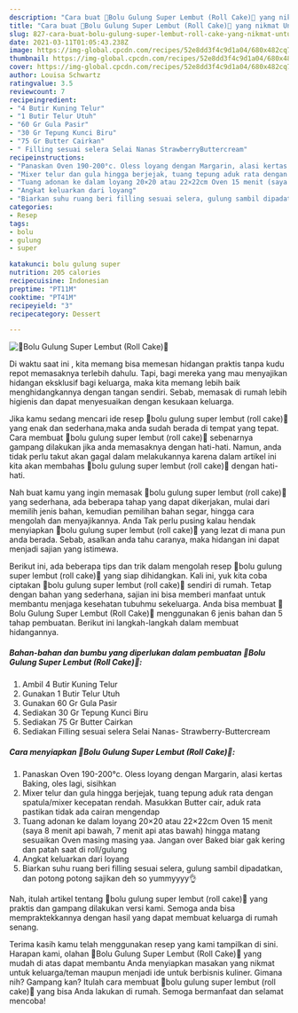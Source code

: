```yaml
---
description: "Cara buat 🍰Bolu Gulung Super Lembut (Roll Cake)🍰 yang nikmat Untuk Jualan"
title: "Cara buat 🍰Bolu Gulung Super Lembut (Roll Cake)🍰 yang nikmat Untuk Jualan"
slug: 827-cara-buat-bolu-gulung-super-lembut-roll-cake-yang-nikmat-untuk-jualan
date: 2021-03-11T01:05:43.238Z
image: https://img-global.cpcdn.com/recipes/52e8dd3f4c9d1a04/680x482cq70/🍰bolu-gulung-super-lembut-roll-cake🍰-foto-resep-utama.jpg
thumbnail: https://img-global.cpcdn.com/recipes/52e8dd3f4c9d1a04/680x482cq70/🍰bolu-gulung-super-lembut-roll-cake🍰-foto-resep-utama.jpg
cover: https://img-global.cpcdn.com/recipes/52e8dd3f4c9d1a04/680x482cq70/🍰bolu-gulung-super-lembut-roll-cake🍰-foto-resep-utama.jpg
author: Louisa Schwartz
ratingvalue: 3.5
reviewcount: 7
recipeingredient:
- "4 Butir Kuning Telur"
- "1 Butir Telur Utuh"
- "60 Gr Gula Pasir"
- "30 Gr Tepung Kunci Biru"
- "75 Gr Butter Cairkan"
- " Filling sesuai selera Selai Nanas StrawberryButtercream"
recipeinstructions:
- "Panaskan Oven 190-200°c. Oless loyang dengan Margarin, alasi kertas Baking, oles lagi, sisihkan"
- "Mixer telur dan gula hingga berjejak, tuang tepung aduk rata dengan spatula/mixer kecepatan rendah. Masukkan Butter cair, aduk rata pastikan tidak ada cairan mengendap"
- "Tuang adonan ke dalam loyang 20×20 atau 22×22cm Oven 15 menit (saya 8 menit api bawah, 7 menit api atas bawah) hingga matang sesuaikan Oven masing masing yaa. Jangan over Baked biar gak kering dan patah saat di roll/gulung"
- "Angkat keluarkan dari loyang"
- "Biarkan suhu ruang beri filling sesuai selera, gulung sambil dipadatkan, dan potong potong sajikan deh so yummyyyy👌"
categories:
- Resep
tags:
- bolu
- gulung
- super

katakunci: bolu gulung super 
nutrition: 205 calories
recipecuisine: Indonesian
preptime: "PT11M"
cooktime: "PT41M"
recipeyield: "3"
recipecategory: Dessert

---
```



![🍰Bolu Gulung Super Lembut (Roll Cake)🍰](https://img-global.cpcdn.com/recipes/52e8dd3f4c9d1a04/680x482cq70/🍰bolu-gulung-super-lembut-roll-cake🍰-foto-resep-utama.jpg)

Di waktu  saat ini , kita memang bisa memesan hidangan praktis tanpa kudu repot memasaknya terlebih dahulu. Tapi, bagi mereka yang mau menyajikan hidangan eksklusif bagi keluarga, maka kita memang lebih baik menghidangkannya dengan tangan sendiri. Sebab, memasak di rumah lebih higienis dan dapat menyesuaikan dengan kesukaan keluarga.

Jika kamu sedang mencari ide resep 🍰bolu gulung super lembut (roll cake)🍰 yang enak dan sederhana,maka anda sudah berada di tempat yang tepat. Cara membuat 🍰bolu gulung super lembut (roll cake)🍰  sebenarnya gampang dilakukan jika anda memasaknya dengan hati-hati. Namun, anda tidak perlu takut akan gagal dalam melakukannya 
karena dalam artikel ini kita akan membahas 🍰bolu gulung super lembut (roll cake)🍰 dengan hati-hati.  



Nah buat kamu yang ingin memasak 🍰bolu gulung super lembut (roll cake)🍰 yang sederhana, ada beberapa tahap yang dapat dikerjakan, mulai dari memilih jenis bahan, kemudian pemilihan bahan segar, hingga cara mengolah dan menyajikannya. Anda Tak perlu pusing kalau hendak menyiapkan 🍰bolu gulung super lembut (roll cake)🍰 yang lezat di mana pun anda berada. Sebab, asalkan anda  tahu caranya, maka hidangan ini dapat menjadi sajian yang istimewa.

Berikut ini, ada beberapa tips dan trik dalam mengolah resep 🍰bolu gulung super lembut (roll cake)🍰 yang siap dihidangkan. Kali ini, yuk kita coba ciptakan 🍰bolu gulung super lembut (roll cake)🍰 sendiri di rumah. Tetap dengan bahan yang sederhana, sajian ini bisa memberi manfaat untuk membantu menjaga kesehatan tubuhmu sekeluarga. Anda bisa membuat 🍰Bolu Gulung Super Lembut (Roll Cake)🍰 menggunakan 6 jenis bahan dan 5 tahap pembuatan. Berikut ini langkah-langkah dalam membuat hidangannya.

<!--inarticleads1-->

##### Bahan-bahan dan bumbu yang diperlukan dalam pembuatan 🍰Bolu Gulung Super Lembut (Roll Cake)🍰:

1. Ambil 4 Butir Kuning Telur
1. Gunakan 1 Butir Telur Utuh
1. Gunakan 60 Gr Gula Pasir
1. Sediakan 30 Gr Tepung Kunci Biru
1. Sediakan 75 Gr Butter Cairkan
1. Sediakan  Filling sesuai selera Selai Nanas- Strawberry-Buttercream




<!--inarticleads2-->

##### Cara menyiapkan 🍰Bolu Gulung Super Lembut (Roll Cake)🍰:

1. Panaskan Oven 190-200°c. Oless loyang dengan Margarin, alasi kertas Baking, oles lagi, sisihkan
1. Mixer telur dan gula hingga berjejak, tuang tepung aduk rata dengan spatula/mixer kecepatan rendah. Masukkan Butter cair, aduk rata pastikan tidak ada cairan mengendap
1. Tuang adonan ke dalam loyang 20×20 atau 22×22cm Oven 15 menit (saya 8 menit api bawah, 7 menit api atas bawah) hingga matang sesuaikan Oven masing masing yaa. Jangan over Baked biar gak kering dan patah saat di roll/gulung
1. Angkat keluarkan dari loyang
1. Biarkan suhu ruang beri filling sesuai selera, gulung sambil dipadatkan, dan potong potong sajikan deh so yummyyyy👌




Nah, itulah artikel tentang  🍰bolu gulung super lembut (roll cake)🍰  yang praktis dan gampang dilakukan versi kami. Semoga anda bisa mempraktekkannya dengan hasil yang dapat membuat keluarga di rumah senang. 

Terima kasih kamu telah menggunakan resep yang kami tampilkan di sini. Harapan kami, olahan  🍰Bolu Gulung Super Lembut (Roll Cake)🍰 yang mudah di atas dapat membantu Anda menyiapkan masakan yang nikmat untuk keluarga/teman maupun menjadi ide untuk berbisnis kuliner. Gimana nih? Gampang kan? Itulah cara membuat 🍰bolu gulung super lembut (roll cake)🍰 yang bisa Anda lakukan di rumah. Semoga bermanfaat dan selamat mencoba!


